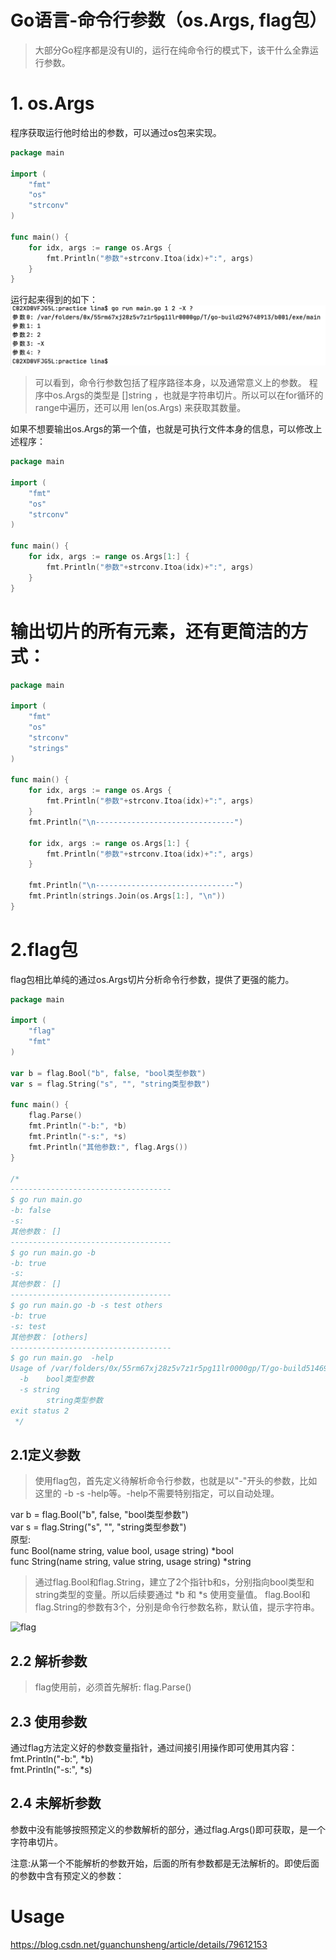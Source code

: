 Go语言-命令行参数（os.Args, flag包）
======

> 大部分Go程序都是没有UI的，运行在纯命令行的模式下，该干什么全靠运行参数。

# 1. os.Args
程序获取运行他时给出的参数，可以通过os包来实现。
```go
package main

import (
	"fmt"
	"os"
	"strconv"
)

func main() {
	for idx, args := range os.Args {
		fmt.Println("参数"+strconv.Itoa(idx)+":", args)
	}
}
```
运行起来得到的如下：
   ![args](http://github.com/xidianlina/go_practice/raw/master/picture/args.jpg)
> 可以看到，命令行参数包括了程序路径本身，以及通常意义上的参数。
> 程序中os.Args的类型是 []string ，也就是字符串切片。所以可以在for循环的range中遍历，还可以用 len(os.Args) 来获取其数量。

如果不想要输出os.Args的第一个值，也就是可执行文件本身的信息，可以修改上述程序：
```go
package main

import (
	"fmt"
	"os"
	"strconv"
)

func main() {
	for idx, args := range os.Args[1:] {
		fmt.Println("参数"+strconv.Itoa(idx)+":", args)
	}
}
```

# 输出切片的所有元素，还有更简洁的方式：
```go
package main

import (
	"fmt"
	"os"
	"strconv"
	"strings"
)

func main() {
	for idx, args := range os.Args {
		fmt.Println("参数"+strconv.Itoa(idx)+":", args)
	}
	fmt.Println("\n-------------------------------")

	for idx, args := range os.Args[1:] {
		fmt.Println("参数"+strconv.Itoa(idx)+":", args)
	}

	fmt.Println("\n-------------------------------")
	fmt.Println(strings.Join(os.Args[1:], "\n"))
}
```

# 2.flag包
flag包相比单纯的通过os.Args切片分析命令行参数，提供了更强的能力。
```go
package main

import (
	"flag"
	"fmt"
)

var b = flag.Bool("b", false, "bool类型参数")
var s = flag.String("s", "", "string类型参数")

func main() {
	flag.Parse()
	fmt.Println("-b:", *b)
	fmt.Println("-s:", *s)
	fmt.Println("其他参数:", flag.Args())
}

/*
------------------------------------
$ go run main.go
-b: false
-s:
其他参数： []
------------------------------------
$ go run main.go -b
-b: true
-s:
其他参数： []
------------------------------------
$ go run main.go -b -s test others
-b: true
-s: test
其他参数： [others]
------------------------------------
$ go run main.go  -help
Usage of /var/folders/0x/55rm67xj28z5v7z1r5pg11lr0000gp/T/go-build514692984/b001/exe/main:
  -b	bool类型参数
  -s string
    	string类型参数
exit status 2
 */
```

## 2.1定义参数
> 使用flag包，首先定义待解析命令行参数，也就是以"-"开头的参数，比如这里的 -b -s -help等。-help不需要特别指定，可以自动处理。

var b = flag.Bool("b", false, "bool类型参数")   
var s = flag.String("s", "", "string类型参数")  
原型:     
func Bool(name string, value bool, usage string) *bool  
func String(name string, value string, usage string) *string

> 通过flag.Bool和flag.String，建立了2个指针b和s，分别指向bool类型和string类型的变量。所以后续要通过 *b 和 *s 使用变量值。
  flag.Bool和flag.String的参数有3个，分别是命令行参数名称，默认值，提示字符串。

   ![flag](http://github.com/xidianlina/go_practice/raw/master/picture/flag.jpg)

## 2.2 解析参数
> flag使用前，必须首先解析: flag.Parse()

## 2.3 使用参数
通过flag方法定义好的参数变量指针，通过间接引用操作即可使用其内容： 
fmt.Println("-b:", *b)  
fmt.Println("-s:", *s)

## 2.4 未解析参数
参数中没有能够按照预定义的参数解析的部分，通过flag.Args()即可获取，是一个字符串切片。

注意:从第一个不能解析的参数开始，后面的所有参数都是无法解析的。即使后面的参数中含有预定义的参数：

# Usage
https://blog.csdn.net/guanchunsheng/article/details/79612153
